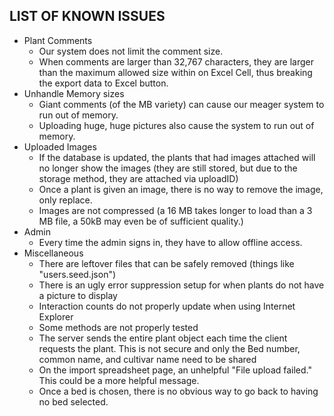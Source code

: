 ## LIST OF KNOWN ISSUES

* Plant Comments
    * Our system does not limit the comment size.
    * When comments are larger than 32,767 characters, they are larger than the maximum
     allowed size within on Excel Cell, thus breaking the export data to Excel button.
* Unhandle Memory sizes
    * Giant comments (of the MB variety) can cause our meager system to run out of memory.
    * Uploading huge, huge pictures also cause the system to run out of memory.
* Uploaded Images
    * If the database is updated, the plants that had images attached will no longer show
     the images (they are still stored, but due to the storage method, they are attached via uploadID)
    * Once a plant is given an image, there is no way to remove the image, only replace.
    * Images are not compressed (a 16 MB takes longer to load than a 3 MB file,
     a 50kB may even be of sufficient quality.)
* Admin
    * Every time the admin signs in, they have to allow offline access.
* Miscellaneous
    * There are leftover files that can be safely removed (things like "users.seed.json")
    * There is an ugly error suppression setup for when plants do not have a picture to display
    * Interaction counts do not properly update when using Internet Explorer
    * Some methods are not properly tested
    * The server sends the entire plant object each time the client
     requests the plant. This is not secure and only the Bed number, common name, and cultivar name 
     need to be shared
    * On the import spreadsheet page, an unhelpful "File upload failed." This could be a more helpful message.
    * Once a bed is chosen, there is no obvious way to go back to having no bed selected.

